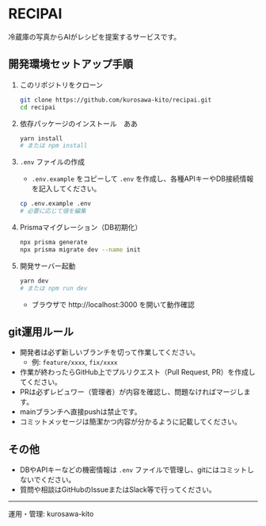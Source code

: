 # RECIPAI

冷蔵庫の写真からAIがレシピを提案するサービスです。

## 開発環境セットアップ手順

1. このリポジトリをクローン

   ```bash
   git clone https://github.com/kurosawa-kito/recipai.git
   cd recipai
   ```

2. 依存パッケージのインストール　ああ

   ```bash
   yarn install
   # または npm install
   ```

3. `.env` ファイルの作成
   - `.env.example` をコピーして `.env` を作成し、各種APIキーやDB接続情報を記入してください。

   ```bash
   cp .env.example .env
   # 必要に応じて値を編集
   ```

4. Prismaマイグレーション（DB初期化）

   ```bash
   npx prisma generate
   npx prisma migrate dev --name init
   ```

5. 開発サーバー起動
   ```bash
   yarn dev
   # または npm run dev
   ```

   - ブラウザで http://localhost:3000 を開いて動作確認

## git運用ルール

- 開発者は必ず新しいブランチを切って作業してください。
  - 例: `feature/xxxx`, `fix/xxxx`
- 作業が終わったらGitHub上でプルリクエスト（Pull Request, PR）を作成してください。
- PRは必ずレビュワー（管理者）が内容を確認し、問題なければマージします。
- mainブランチへ直接pushは禁止です。
- コミットメッセージは簡潔かつ内容が分かるように記載してください。

## その他

- DBやAPIキーなどの機密情報は `.env` ファイルで管理し、gitにはコミットしないでください。
- 質問や相談はGitHubのIssueまたはSlack等で行ってください。

---

運用・管理: kurosawa-kito
